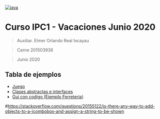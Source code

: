 <a href="#"><img src="https://encrypted-tbn0.gstatic.com/images?q=tbn%3AANd9GcQHp9cavzIoijsTlLhW0xkChq8xKMvKQQLscjti6Ya8FunxYDkV&usqp=CAU" alt="java"></a>

# Curso IPC1 - Vacaciones Junio 2020

> Auxiliar. Elmer Orlando Real Ixcayau

> Carne 201503936

> Junio 2020

## Tabla de ejemplos

- [Juego](/JUEGO-PRUEBA)
- [Clases abstractas e interfaces](/Ejemplo4-Lab-IPC1-Vacas)
- [Gui con codigo (Ejemplo Ferreteria)](/Ejemplo5-Lab-IPC1-Vacas)


#https://stackoverflow.com/questions/20155122/is-there-any-way-to-add-objects-to-a-jcombobox-and-assign-a-string-to-be-shown